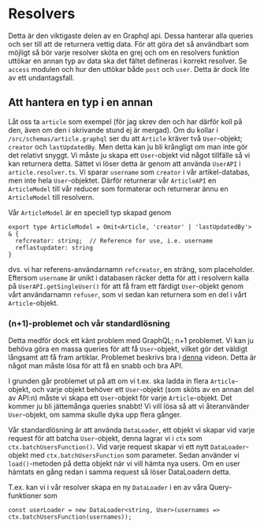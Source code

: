 # Resolvers

Detta är den viktigaste delen av en Graphql api. Dessa hanterar
alla queries och ser till att de returnera vettig data.
För att göra det så användbart som möjligt så bör varje resolver
sköta en grej och om en resolvers funktion uttökar en annan
typ av data ska det fältet defineras i korrekt resolver. Se
`access` modulen och hur den uttökar både `post` och `user`. Detta
är dock lite av ett undantagsfall.

## Att hantera en typ i en annan

Låt oss ta `article` som exempel (för jag skrev den och har därför koll på den, även om den i skrivande stund ej är mergad). Om du kollar i `/src/schemas/article.graphql` ser du att `Article` kräver två `User`-objekt; `creator` och `lastUpdatedBy`. Men detta kan ju bli krångligt om man inte gör det relativt snyggt. Vi måste ju skapa ett `User`-objekt vid något tillfälle så vi kan returnera detta. Sättet vi löser detta är genom att använda `UserAPI` i `article.resolver.ts`. Vi sparar `username` som `creator` i vår artikel-databas, men inte hela `User`-objektet. Därför returnerar vår `ArticleAPI` en `ArticleModel` till vår reducer som formaterar och returnerar ännu en `ArticleModel` till resolvern.

Vår `ArticleModel` är en speciell typ skapad genom

```
export type ArticleModel = Omit<Article, 'creator' | 'lastUpdatedBy'> & {
  refcreator: string;  // Reference for use, i.e. username
  reflastupdater: string
}
```

dvs. vi har referens-användarnamn `refcreator`, en sträng, som placeholder. Eftersom `username` är unikt i databasen räcker detta för att i resolvern kalla på `UserAPI.getSingleUser()` för att få fram ett färdigt `User`-objekt genom vårt användarnamn `refuser`, som vi sedan kan returnera som en del i vårt `Article`-objekt.

### (n+1)-problemet och vår standardlösning

Detta medför dock ett känt problem med GraphQL; n+1 problemet. Vi kan ju behöva göra en massa queries för att få `User`-objekt, vilket gör det väldigt långsamt att få fram artiklar. Problemet beskrivs bra i [denna](https://youtu.be/uCbFMZYQbxE) videon. Detta är något man måste lösa för att få en snabb och bra API.

I grunden går problemet ut på att om vi t.ex. ska ladda in flera `Article`-objekt, och varje objekt behöver ett `User`-objekt (som sköts av en annan del av API:n) måste vi skapa ett `User`-objekt för varje `Article`-objekt. Det kommer ju bli jättemånga queries snabbt! Vi vill lösa så att vi återanvänder `User`-objekt, om samma skulle dyka upp flera gånger.

Vår standardlösning är att använda `DataLoader`, ett objekt vi skapar vid varje request för att batcha `User`-objekt, denna lagrar vi i `ctx` som `ctx.batchUsersFunction()`. Vid varje request skapar vi ett nytt `DataLoader`-objekt med `ctx.batchUsersFunction` som parameter. Sedan använder vi `load()`-metoden på detta objekt när vi vill hämta nya users. Om en user hämtats en gång redan i samma request så löser DataLoadern detta.

T.ex. kan vi i vår resolver skapa en ny `DataLoader` i en av våra Query-funktioner som

```
const userLoader = new DataLoader<string, User>(usernames => ctx.batchUsersFunction(usernames));
```